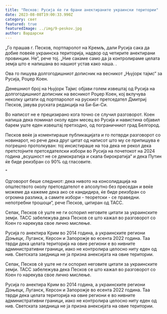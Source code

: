 ```yaml
---
title: "Песков: Русија ќе ги брани анектираните украински територии"
date: 2023-08-08T19:00:33.990Z
category: свет
featured: true
featuredImage: ../img/9-peskov.jpg
author: Вардарски
---
```

„Го прашав г. Песков, портпаролот на Кремљ, дали Русија сака да добие повеќе украинска територија, надвор од четирите анектирани провинции. Не“, рече тој. „Ние сакаме само да ја контролираме целата земја што е напишана во нашиот устав како наша. .

Ова го пишува долгогодишниот дописник на весникот „Њујорк тајмс“ за Русија, Роџер Коен.

Денешниот број на Њујорк Тајмс објави голем извештај од Русија на долгогодишниот дописник на весникот Роџер Коен, кој вклучува неколку цитати од портпаролот на рускиот претседател Дмитриј Песков, јавува руската редакција на Би-Би-Си.

Во написот не е прецизирано кога точно се случил разговорот. Коен напиша дека поминал околу еден месец во Русија и навистина објавил барем уште еден извештај претходно, од пограничниот град Белгород.

Песков веќе ја коментираше публикацијата и го потврди разговорот со новинарот, но рече дека друг цитат од написот што му се припишува е погрешно протолкуван: тој инсистираше на тоа дека не рекол дека претстојните претседателски избори во Русија на почетокот на 2024 година „всушност не се демократија и скапа бирократија“ и дека Путин ќе биде реизбран со 90% од гласовите.

"

Одговорот беше следниот: дека нивото на консолидација на општеството околу претседателот е апсолутно без преседан и веќе можеме да кажеме дека ако се кандидира, ќе биде реизбран со огромна разлика, а самите избори - теоретски - се праведни. непотребни трошоци“, рече Песков, цитиран од ТАСС.

Сепак, Песков сè уште не ги оспорил неговите цитати за украинските земји. ТАСС забележува дека Песков се што кажал во разговорот со Коен го нарекува свое лично мислење.

Русија го анектира Крим во 2014 година, а украинските региони Доњецк, Луганск, Керсон и Запорожје во есента 2022 година. Таа тврди дека целата територија на овие региони е во нивните административни граници, иако не контролира целосно ниту еден од нив. Светската заедница не ја призна анексијата на овие територии.

Сепак, Песков сè уште не ги оспорил неговите цитати за украинските земји. ТАСС забележува дека Песков се што кажал во разговорот со Коен го нарекува свое лично мислење.



Русија го анектира Крим во 2014 година, а украинските региони Доњецк, Луганск, Керсон и Запорожје во есента 2022 година. Таа тврди дека целата територија на овие региони е во нивните административни граници, иако не контролира целосно ниту еден од нив. Светската заедница не ја призна анексијата на овие територии.
